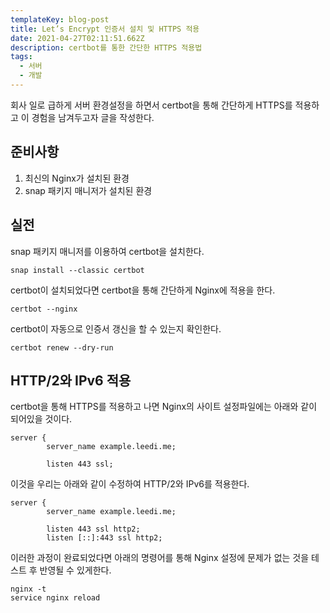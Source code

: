 ```yaml
---
templateKey: blog-post
title: Let’s Encrypt 인증서 설치 및 HTTPS 적용
date: 2021-04-27T02:11:51.662Z
description: certbot를 통한 간단한 HTTPS 적용법
tags:
  - 서버
  - 개발
---
```

회사 일로 급하게 서버 환경설정을 하면서 certbot을 통해 간단하게 HTTPS를 적용하고 이 경험을 남겨두고자 글을 작성한다.

## 준비사항

1. 최신의 Nginx가 설치된 환경
2. snap 패키지 매니저가 설치된 환경

## 실전

snap 패키지 매니저를 이용하여 certbot을 설치한다.

```shell
snap install --classic certbot
```

certbot이 설치되었다면 certbot을 통해 간단하게 Nginx에 적용을 한다.

```shell
certbot --nginx
```

certbot이 자동으로 인증서 갱신을 할 수 있는지 확인한다.

```shell
certbot renew --dry-run
```

## HTTP/2와 IPv6 적용

certbot을 통해 HTTPS를 적용하고 나면 Nginx의 사이트 설정파일에는 아래와 같이 되어있을 것이다.

```nginx
server {
        server_name example.leedi.me;
  
        listen 443 ssl;
```

이것을 우리는 아래와 같이 수정하여 HTTP/2와 IPv6를 적용한다.

```nginx
server {
        server_name example.leedi.me;
  
        listen 443 ssl http2;
        listen [::]:443 ssl http2;
```

이러한 과정이 완료되었다면 아래의 명령어를 통해 Nginx 설정에 문제가 없는 것을 테스트 후 반영될 수 있게한다. 

```shell
nginx -t
service nginx reload
```